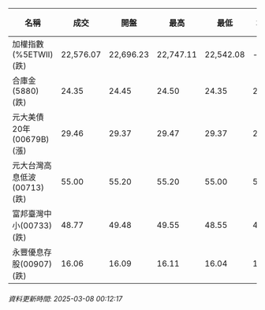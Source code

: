 | 名稱 | 成交 | 開盤 | 最高 | 最低 | 均價 | 成交金額(億) | 昨收 | 漲跌幅 | 漲跌 | 總量 | 昨量 | 振幅 |
| -------- | -------- | -------- | -------- |-------- | -------- | -------- |-------- |-------- |-------- | -------- | -------- |-------- |
|加權指數(%5ETWII) (跌)|22,576.07|22,696.23|22,747.11|22,542.08|-|3,508.96|22,715.43|0.61%|139.36|6,402,394|0|0.90%|
|合庫金(5880) (跌)|24.35|24.45|24.50|24.35|24.38|2.49|24.40|0.20%|0.05|10,227|7,364|0.61%|
|元大美債20年(00679B) (漲)|29.46|29.37|29.47|29.37|29.43|15.71|29.18|0.96%|0.28|53,369|51,311|0.34%|
|元大台灣高息低波(00713) (跌)|55.00|55.20|55.20|55.00|55.05|10.36|55.25|0.45%|0.25|18,828|10,368|0.36%|
|富邦臺灣中小(00733) (跌)|48.77|49.48|49.55|48.55|48.88|1.15|49.54|1.55%|0.77|2,362|1,154|2.02%|
|永豐優息存股(00907) (跌)|16.06|16.09|16.11|16.04|16.07|0.268|16.10|0.25%|0.04|1,666|2,744|0.43%|
###### 資料更新時間: 2025-03-08 00:12:17